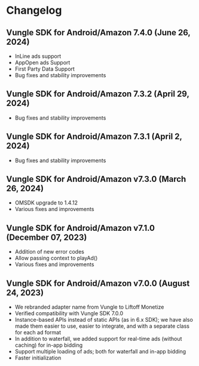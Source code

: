 # Changelog

## Vungle SDK for Android/Amazon 7.4.0 (June 26, 2024)
* InLine ads support
* AppOpen ads Support
* First Party Data Support
* Bug fixes and stability improvements

## Vungle SDK for Android/Amazon 7.3.2 (April 29, 2024)
* Bug fixes and stability improvements

## Vungle SDK for Android/Amazon 7.3.1 (April 2, 2024)
* Bug fixes and stability improvements

## Vungle SDK for Android/Amazon v7.3.0 (March 26, 2024)
* OMSDK upgrade to 1.4.12
* Various fixes and improvements

## Vungle SDK for Android/Amazon v7.1.0 (December 07, 2023)
* Addition of new error codes
* Allow passing context to playAd()
* Various fixes and improvements

## Vungle SDK for Android/Amazon v7.0.0 (August 24, 2023)
* We rebranded adapter name from Vungle to Liftoff Monetize
* Verified compatibility with Vungle SDK 7.0.0
* Instance-based APIs instead of static APIs (as in 6.x SDK); we have also made them easier to use, easier to integrate, and with a separate class for each ad format
* In addition to waterfall, we added support for real-time ads (without caching) for in-app bidding
* Support multiple loading of ads; both for waterfall and in-app bidding
* Faster initialization